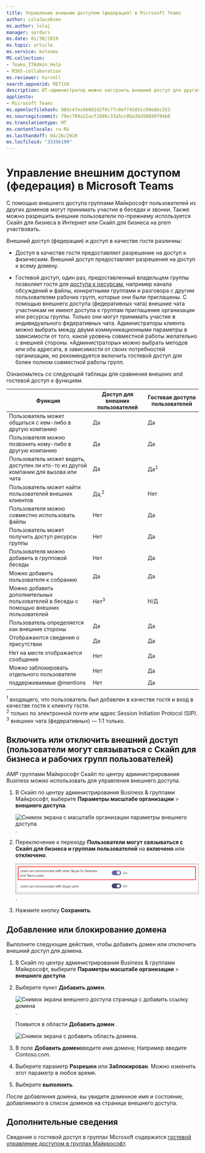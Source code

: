 ```yaml
---
title: Управление внешним доступом (федерация) в Microsoft Teams
author: LolaJacobsen
ms.author: lolaj
manager: serdars
ms.date: 01/30/2019
ms.topic: article
ms.service: msteams
MS.collection:
- Teams_ITAdmin_Help
- M365-collaboration
ms.reviewer: karvell
search.appverid: MET150
description: ИТ-администратор можно настроить внешний доступ для других доменов (федерации) дать возможность пользователям из этих доменов принимать участие в группах.
appliesto:
- Microsoft Teams
ms.openlocfilehash: 98dc47ec66861d2f0c77c0eff45851c09e8bc353
ms.sourcegitcommit: 79ec789a22acf1686c33a5cc8ba3bd50049f94b8
ms.translationtype: MT
ms.contentlocale: ru-RU
ms.lasthandoff: 04/26/2019
ms.locfileid: "33356190"
---
```

<a name="manage-external-access-federation-in-microsoft-teams"></a>Управление внешним доступом (федерация) в Microsoft Teams
======================================================

С помощью внешнего доступа группами Майкрософт пользователей из других доменов могут принимать участие в беседах и звонки. Также можно разрешить внешние пользователи по-прежнему используется Скайп для бизнеса в Интернет или Скайп для бизнеса на prem участвовать. 

Внешний доступ (федерации) и доступ в качестве гостя различны:

- Доступ в качестве гостя предоставляет разрешение на доступ к физическим. Внешний доступ предоставляет разрешения на доступ к всему домену.

- Гостевой доступ, один раз, предоставленный владельцем группы позволяет гостя для [доступа к ресурсам](guest-experience.md), например канала обсуждений и файлы, конкретными группами и разговора с другим пользователям рабочих групп, которые они были приглашены. С помощью внешнего доступа (федеративных чата) внешние чата участникам не имеют доступа к группам приглашение организации или ресурсы группы. Только они могут принимать участие в индивидуального федеративных чата. Администраторы клиента можно выбрать между двумя коммуникационными параметры в зависимости от того, какой уровень совместной работы желательно с внешней стороны. «Администраторы» можно выбрать методов или оба адресата, в зависимости от своих потребностей организации, но рекомендуется включить гостевой доступ для более полном совместной работы групп. 

Ознакомьтесь со следующей таблицы для сравнения внешних and гостевой доступ к функциям.

| Функция | Доступ для внешних пользователей | Гостевая доступа пользователей |
|---------|-----------------------|--------------------|
| Пользователь может общаться с кем-либо в другую компанию | Да |Да  |
| Пользователя можно позвонить кому-либо в другую компанию | Да | Да  |
| Пользователь может видеть, доступен ли кто-то из другой компании для вызова или чата | Да | Да<sup>1</sup> |
| Пользователь может найти пользователей внешних клиентов | Да,<sup>2</sup> | Нет |
| Пользователя можно совместно использовать файлы | Нет | Да |
| Пользователь может получить доступ ресурсы группы | Нет | Да |
| Пользователя можно добавить в групповой беседы | Нет | Да |
| Можно добавить пользователя к собранию | Да | Да  |
| Можно добавить дополнительных пользователей в беседы с помощью внешних пользователей | Нет<sup>3</sup> | Н/Д |
| Пользователь определяется как внешние стороны | Да | Да  |
| Отображаются сведения о присутствии | Да | Да  |
| Нет на месте отображается сообщение | Нет | Да |
| Можно заблокировать отдельного пользователя | Нет | Да |
| поддерживаемые @mentions | Нет | Да |
||||

<sup>1</sup> входящего, что пользователь был добавлен в качестве гостя и вход в качестве гостя к клиенту гостя.<br>
<sup>2</sup> только по электронной почте или адрес Session Initiation Protocol (SIP).<br>
<sup>3</sup> внешних чата (федеративных) — 1:1 только.

## <a name="turn-on-or-turn-off-external-access-users-can-communicate-with-skype-for-business-and-teams-users"></a>Включить или отключить внешний доступ (пользователи могут связываться с Скайп для бизнеса и рабочих групп пользователей)

_AMP_ группами Майкрософт Скайп по центру администрирования Business можно использовать для управления внешнего доступа.

1. В Скайп по центру администрирования Business & группами Майкрософт, выберите **Параметры масштабе организации** > **внешнего доступа**.

     ![Снимок экрана с масштабе организации параметры внешнего доступа](media/manage-external-access-1.png).

2. Переключение к переходу **Пользователи могут связываться с Скайп для бизнеса и группам пользователей** на **включено** или **отключено**.

     ![Снимок экрана с включенным переключатель внешнего доступа](media/manage-external-access-2.png).

3. Нажмите кнопку **Сохранить**. 

## <a name="add-or-block-a-domain"></a>Добавление или блокирование домена

Выполните следующие действия, чтобы добавить домен или отключить внешний доступ для домена.

1. В Скайп по центру администрирования Business & группами Майкрософт, выберите **Параметры масштабе организации** > **внешнего доступа**.

2. Выберите пункт **Добавить домен**. 
 
    ![Снимок экрана внешнего доступа страница с добавить ссылку домена](media/manage-external-access-3.png).

   Появится в области **Добавить домен** .

    ![Снимок экрана с добавить область домена](media/manage-external-access-4.png).


3. В поле **Добавить домен**введите имя домена; Например введите Contoso.com.

4. Выберите параметр **Разрешен** или **Заблокирован**. Можно изменить этот параметр в любое время.

2. Выберите **выполнить**.

После добавления домена, вы увидите доменное имя и состояние, добавляемого в список доменов на странице внешнего доступа.

## <a name="more-information"></a>Дополнительные сведения

Сведения о гостевой доступ в группах Microsoft содержатся [гостевой управление доступом в группах Майкрософт](manage-guests.md).
